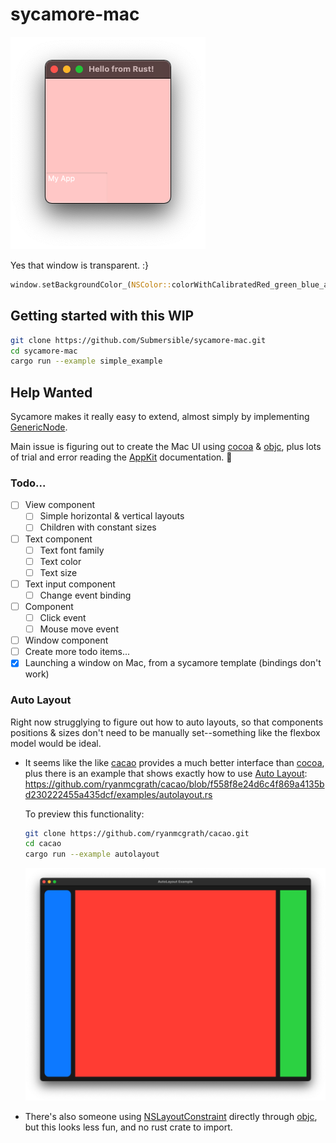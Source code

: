 # sycamore-mac

![](screenshot/screenshot.png)

Yes that window is transparent. :}

```rust
window.setBackgroundColor_(NSColor::colorWithCalibratedRed_green_blue_alpha_(nil, 1.0, 0.5, 0.5, 0.5));
```

## Getting started with this WIP

```bash
git clone https://github.com/Submersible/sycamore-mac.git
cd sycamore-mac
cargo run --example simple_example
```

## Help Wanted

Sycamore makes it really easy to extend, almost simply by implementing [GenericNode](https://docs.rs/sycamore/0.5.0-beta.0/sycamore/generic_node/trait.GenericNode.html).

Main issue is figuring out to create the Mac UI using [cocoa](https://docs.rs/cocoa/latest/cocoa/) & [objc](https://docs.rs/objc/latest/objc/), plus lots of trial and error reading the [AppKit](https://developer.apple.com/documentation/appkit/nsview) documentation. 🥴

### Todo...

-   [ ] View component
    -   [ ] Simple horizontal & vertical layouts
    -   [ ] Children with constant sizes
-   [ ] Text component
    -   [ ] Text font family
    -   [ ] Text color
    -   [ ] Text size
-   [ ] Text input component
    -   [ ] Change event binding
-   [ ] Component
    -   [ ] Click event
    -   [ ] Mouse move event
-   [ ] Window component
-   [ ] Create more todo items...
-   [x] Launching a window on Mac, from a sycamore template (bindings don't work)

### Auto Layout

Right now strugglying to figure out how to auto layouts, so that components positions & sizes don't need to be manually set--something like the flexbox model would be ideal.

-   It seems like the like [cacao](https://docs.rs/cacao/latest/cacao/) provides a much better interface than [cocoa](https://docs.rs/cocoa/latest/cocoa/), plus there is an example that shows exactly how to use [Auto Layout](https://developer.apple.com/library/archive/documentation/UserExperience/Conceptual/AutolayoutPG/LayoutUsingStackViews.html):
    https://github.com/ryanmcgrath/cacao/blob/f558f8e24d6c4f869a4135bd230222455a435dcf/examples/autolayout.rs

    To preview this functionality:

    ```bash
    git clone https://github.com/ryanmcgrath/cacao.git
    cd cacao
    cargo run --example autolayout
    ```

    ![](screenshot/autolayout.png)

-   There's also someone using [NSLayoutConstraint](https://github.com/ilammy/cartouche/blob/536a68c90455950f90d6f3f664bcea9b9224eb2c/src/cacao/layout_constraint.rs) directly through [objc](https://docs.rs/objc/latest/objc/), but this looks less fun, and no rust crate to import.
